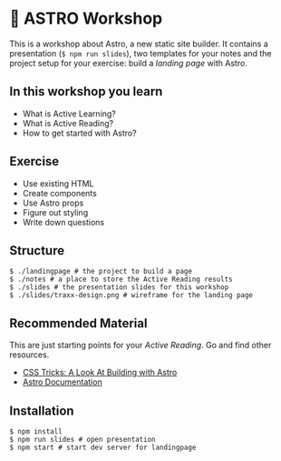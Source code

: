 # 🚀 ASTRO Workshop

This is a workshop about Astro, a new static site builder. It contains a presentation (`$ npm run slides`), two templates for your notes and the project setup for your exercise: build a _landing page_ with Astro.

## In this workshop you learn

- What is Active Learning?
- What is Active Reading?
- How to get started with Astro?

## Exercise

- Use existing HTML
- Create components
- Use Astro props
- Figure out styling
- Write down questions

## Structure

```shell
$ ./landingpage # the project to build a page
$ ./notes # a place to store the Active Reading results
$ ./slides # the presentation slides for this workshop
$ ./slides/traxx-design.png # wireframe for the landing page
```

## Recommended Material

This are just starting points for your _Active Reading_. Go and find other resources.

- [CSS Tricks: A Look At Building with Astro](https://css-tricks.com/a-look-at-building-with-astro/)
- [Astro Documentation](https://docs.astro.build/core-concepts/project-structure)

## Installation

```shell
$ npm install
$ npm run slides # open presentation
$ npm start # start dev server for landingpage
```
